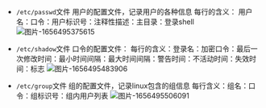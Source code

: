 - `/etc/passwd`文件
用户的配置文件，记录用户的各种信息
每行的含义：
用户名：口令：用户标识号：注释性描述：主目录：登录shell
 ![图片-1656495375615](/upload/2022/06/%E5%9B%BE%E7%89%87-1656495375615.png)
 
- `/etc/shadow`文件
 口令的配置文件：
 每行的含义：登录名：加密口令：最后一次修改时间：最小时间间隔：最大时间间隔：警告时间：不活动时间：失效时间：标志
 ![图片-1656495483906](/upload/2022/06/%E5%9B%BE%E7%89%87-1656495483906.png)
 
 - `/etc/group`文件
    组的配置文件，记录linux包含的组信息
    每行含义：组名：口令：组标识号：组内用户列表
    ![图片-1656495506091](/upload/2022/06/%E5%9B%BE%E7%89%87-1656495506091.png)
